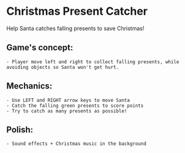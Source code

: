 # Christmas Present Catcher 

 Help Santa catches falling presents to save Christmas!

## Game's concept: 
    - Player move left and right to collect falling presents, while avoiding objects so Santa won't get hurt.

## Mechanics: 
    - Use LEFT and RIGHT arrow keys to move Santa
    - Catch the falling green presents to score points
    - Try to catch as many presents as possible!
    
## Polish: 
    - Sound effects + Christmas music in the background 
